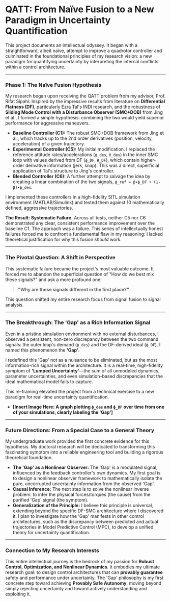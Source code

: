 # QATT: From Naïve Fusion to a New Paradigm in Uncertainty Quantification

This project documents an intellectual odyssey. It began with a straightforward, albeit naïve, attempt to improve a quadrotor controller and culminated in the foundational principles of my research vision: a new paradigm for quantifying uncertainty by interpreting the internal conflicts within a control architecture.

---

### Phase 1: The Naïve Fusion Hypothesis
My research began upon receiving the QATT problem from my advisor, Prof. Rifat Sipahi. Inspired by the impressive results from literature on **Differential Flatness (DF)**, particularly Ezra Tal's INDI research, and the robustness of **Sliding Mode Control with a Disturbance Observer (SMC+DOB)** from Jing et al., I formed a simple hypothesis: combining the two would yield superior performance for aggressive maneuvers.

* **Baseline Controller (C1):** The robust SMC+DOB framework from Jing et al., which tracks up to the 2nd order derivatives (position, velocity, acceleration) of a given trajectory.
* **Experimental Controller (C5):** My initial modification. I replaced the reference attitude rates/accelerations (`ϕ_des`, `θ_des`) in the inner SMC loop with values derived from DF (`ϕ_DF`, `θ_DF`), which contain higher-order derivative information (jerk, snap). This was a direct, superficial application of Tal's structure to Jing's controller.
* **Blended Controller (C6):** A further attempt to salvage the idea by creating a linear combination of the two signals, `ϕ_ref = β∙ϕ_DF + (1-β)∙ϕ_des`.

I implemented these controllers in a high-fidelity SITL simulation environment (MATLAB/Simulink) and tested them against 10 mathematically defined, aggressive trajectories.

**The Result: Systematic Failure.**
Across all tests, neither C5 nor C6 demonstrated any clear, consistent performance improvement over the baseline C1. The approach was a failure. This series of intellectually honest failures forced me to confront a fundamental flaw in my reasoning: I lacked theoretical justification for why this fusion *should* work.

---

### The Pivotal Question: A Shift in Perspective
This systematic failure became the project's most valuable outcome. It forced me to abandon the superficial question of "How do we best mix these signals?" and ask a more profound one:

> **"Why are these signals different in the first place?"** 

This question shifted my entire research focus from signal fusion to signal analysis.

---

### The Breakthrough: The 'Gap' as a Rich Information Signal
Even in a pristine simulation environment with no external disturbances, I observed a persistent, non-zero discrepancy between the two command signals: the outer loop's demand (`ϕ_des`) and the DF-derived ideal (`ϕ_DF`). I named this phenomenon the **'Gap'**.

I redefined this 'Gap' not as a nuisance to be eliminated, but as the most information-rich signal within the architecture. It is a real-time, high-fidelity symptom of **'Lumped Uncertainty'**—the sum of all unmodeled dynamics, parameter uncertainties, and even simulation-based discrepancies that the ideal mathematical model fails to capture.

This re-framing elevated the project from a technical exercise to a new paradigm for real-time uncertainty quantification.

* **[Insert Image Here: A graph plotting `ϕ_des` and `ϕ_DF` over time from one of your simulations, clearly labeling the 'Gap']**

---

### Future Directions: From a Special Case to a General Theory
My undergraduate work provided the first concrete evidence for this hypothesis. My doctoral research will be dedicated to transforming this fascinating symptom into a reliable engineering tool and building a rigorous theoretical foundation.

* **The 'Gap' as a Nonlinear Observer:** The 'Gap' is a modulated signal, influenced by the feedback controller's own dynamics. My first goal is to design a nonlinear observer framework to mathematically isolate the pure, uncorrupted uncertainty information from the observed 'Gap'.
* **Causal Inference:** The next step is to solve the nonlinear inverse problem: to infer the physical forces/torques (the cause) from the purified 'Gap' signal (the symptom).
* **Generalization of the Principle:** I believe this principle is universal, extending beyond the specific DF-SMC architecture where I discovered it. I plan to investigate how the 'Gap' manifests in other control architectures, such as the discrepancy between predicted and actual trajectories in Model Predictive Control (MPC), to develop a unified theory for uncertainty quantification.

---

### Connection to My Research Interests
This entire intellectual journey is the bedrock of my passion for **Robust Control, Optimization, and Nonlinear Dynamics**. It embodies my ultimate research goal: to design control architectures that can **provably guarantee** safety and performance under uncertainty. The 'Gap' philosophy is my first concrete step toward achieving **Provably Safe Autonomy**, moving beyond simply rejecting uncertainty and toward actively understanding and exploiting it.
